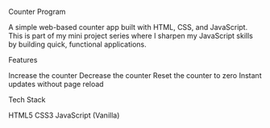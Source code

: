  Counter Program

A simple web-based counter app built with HTML, CSS, and JavaScript.  
This is part of my mini project series where I sharpen my JavaScript skills by building quick, functional applications.



 Features

 Increase the counter
 Decrease the counter
 Reset the counter to zero
 Instant updates without page reload


 Tech Stack

HTML5
 CSS3
 JavaScript (Vanilla)


